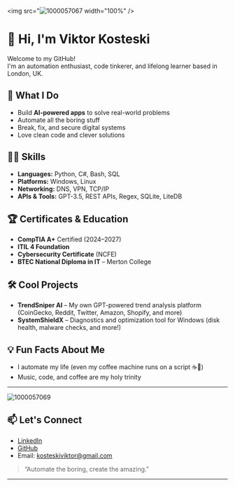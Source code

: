 <img src="![1000057067](https://github.com/user-attachments/assets/7c20fd96-c958-4c4d-8cec-2c1c5e0af45c)
width="100%" />

# 👋 Hi, I'm Viktor Kosteski

Welcome to my GitHub!  
I'm an automation enthusiast, code tinkerer, and lifelong learner based in London, UK.

## 🚀 What I Do
- Build **AI-powered apps** to solve real-world problems  
- Automate all the boring stuff  
- Break, fix, and secure digital systems  
- Love clean code and clever solutions

## 🧑‍💻 Skills
- **Languages:** Python, C#, Bash, SQL
- **Platforms:** Windows, Linux
- **Networking:** DNS, VPN, TCP/IP
- **APIs & Tools:** GPT-3.5, REST APIs, Regex, SQLite, LiteDB

## 🏆 Certificates & Education
- **CompTIA A+** Certified (2024–2027)
- **ITIL 4 Foundation**  
- **Cybersecurity Certificate** (NCFE)
- **BTEC National Diploma in IT** – Merton College

## 🛠️ Cool Projects
- **TrendSniper AI** – My own GPT-powered trend analysis platform (CoinGecko, Reddit, Twitter, Amazon, Shopify, and more)
- **SystemShieldX** – Diagnostics and optimization tool for Windows (disk health, malware checks, and more!)

## 💡 Fun Facts About Me
- I automate my life (even my coffee machine runs on a script ☕🤖)
- Music, code, and coffee are my holy trinity
---

![1000057069](https://github.com/user-attachments/assets/7c9363c4-11b1-4437-b872-cb6119740143)

## 📫 Let's Connect

- [LinkedIn](https://linkedin.com/in/viktor-kosteski)
- [GitHub](https://github.com/vkosteski)
- Email: kosteskiviktor@gmail.com

> “Automate the boring, create the amazing.”

---

